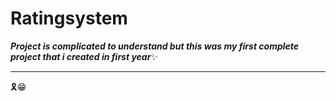 # Ratingsystem
***Project is complicated to understand but this was my first complete project that i created in first year***✨

________________________________________________________________________________________________

🎗😁
